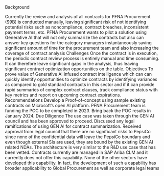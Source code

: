 Background


Currently the review and analysis of all contracts for PFNA Procurement ($9B) is conducted manually, leaving significant risk of not identifying potential risks such as noncompliance, contract breaches, inconsistent payment terms, etc.
PFNA Procurement wants to pilot a solution using Generative AI that will not only summarize the contracts but also can answer key questions for the category managers instantaneously saving significant amount of time for the procurement team and also increasing the coverage of contract analysis
Challenges
Once the contract is in execution, the periodic contract review process is entirely manual and time consuming. It can therefore leave significant gaps in the analysis, thus leaving significant contract optimization opportunities on the table.
Objectives
To prove value of Generative AI infused contract intelligence which can can quickly identify opportunities to optimize contracts by identifying variances as compared to gold standard contracts in this sector and if it can provide rapid summaries of complex contract clauses, track compliance status with key metrics and report on upcoming contract expirations.
Recommendations
Develop a Proof-of-concept using sample existing contracts on Microsoft’s open AI platform. PFNA Procurement team is funding the POC to be completed in 2023. Bring back the POC results in January 2024.
Due Diligence
The use case was taken through the GEN AI council and has been approved to proceed.
Discussed any legal ramifications of using GEN AI for contract summarization. Received approval from legal council that there are no significant risks to PepsiCo since none of the confidential data will leave the PepsiCo boundary and even though external SIs are used, they are bound by the existing GEN AI related NDAs. 
The architecture is very similar to the R&D use case that has been vetted.
Contracts currently are managed in SAP Ariba CLM and it currently does not offer this capability.
None of the other sectors have developed this capability. In fact, the development of such a capability has broader applicability to Global Procurement as well as corporate legal teams

